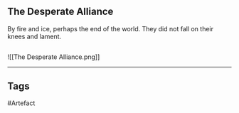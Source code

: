 ## The Desperate Alliance
By fire and ice, perhaps the end of the world.
They did not fall on their knees and lament.
## 
![[The Desperate Alliance.png]]

---
## Tags
#Artefact